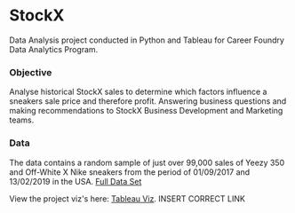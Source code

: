 # StockX
  Data Analysis project conducted in Python and Tableau for Career Foundry Data Analytics Program.
 
 ### Objective
  Analyse historical StockX sales to determine which factors influence a sneakers sale price and therefore profit.  Answering business questions and making recommendations to StockX Business Development and Marketing teams.
 
 ### Data
The data contains a random sample of  just over 99,000 sales of Yeezy 350 and Off-White X Nike sneakers from the period of 01/09/2017 and 13/02/2019 in the USA.
 [Full Data Set](https://s3.amazonaws.com/stockx-sneaker-analysis/wp-content/uploads/2019/02/StockX-Data-Contest-2019-3.xlsx)

View the project viz's here: [Tableau Viz](https://public.tableau.com/app/profile/ruth5282/viz/RockbusterVizs/RockbusterStealthVizs).  INSERT CORRECT LINK
